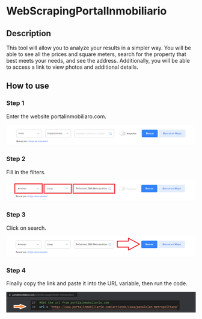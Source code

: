 # WebScrapingPortalInmobiliario

## Description

This tool will allow you to analyze your results in a simpler way. You will be able to see all the prices and square meters, search for the property that best meets your needs, and see the address. Additionally, you will be able to access a link to view photos and additional details.

## How to use

### Step 1

Enter the website portalinmobiliaro.com.

![](https://github.com/Beizaaa/WebScrapingPortalInmobiliario/blob/main/images/Pic_1.png)
### Step 2

Fill in the filters.

![](https://github.com/Beizaaa/WebScrapingPortalInmobiliario/blob/main/images/Pic_2.png)
### Step 3

Click on search.

![](https://github.com/Beizaaa/WebScrapingPortalInmobiliario/blob/main/images/Pic_3.png)
### Step 4

Finally copy the link and paste it into the URL variable, then run the code.

![](https://github.com/Beizaaa/WebScrapingPortalInmobiliario/blob/main/images/Pic_4.png)
